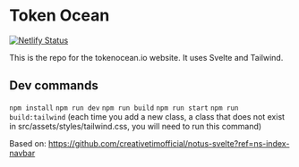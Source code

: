 # Token Ocean
[![Netlify Status](https://api.netlify.com/api/v1/badges/7d05ae8a-63d7-4a1f-a8fe-82a3f2d2db7f/deploy-status)](https://app.netlify.com/sites/tokenocean/deploys)

This is the repo for the tokenocean.io website. It uses Svelte and Tailwind.

## Dev commands
`npm install`
`npm run dev`
`npm run build`
`npm run start`
`npm run build:tailwind` (each time you add a new class, a class that does not exist in src/assets/styles/tailwind.css, you will need to run this command)

Based on: https://github.com/creativetimofficial/notus-svelte?ref=ns-index-navbar
